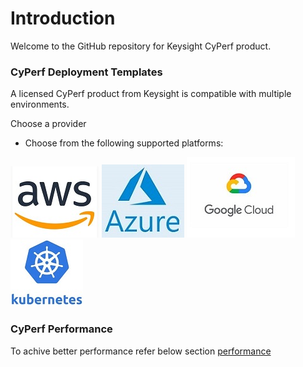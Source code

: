 # Introduction
Welcome to the GitHub repository for Keysight CyPerf product.

### CyPerf Deployment Templates 

A licensed CyPerf product from Keysight is compatible with multiple environments.


Choose a provider

- Choose from the following supported platforms:

[![aws](images/aws.jpg)](deployment/aws)   [![azure](images/azure.jpg)](deployment/azure)   [![GCP](images/GCP.jpg)](deployment/gcp)   [![kubernetes](images/kubernetes.jpg)](deployment/k8s)

### CyPerf Performance
To achive better performance refer below section [performance](performance)



